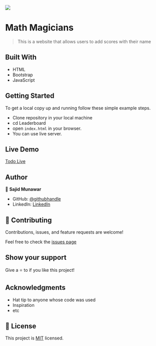 ![](https://img.shields.io/badge/Microverse-blueviolet)

# Math Magicians

> This is a website that allows users to add scores with their name


## Built With

- HTML
- Bootstrap
- JavaScript

## Getting Started

To get a local copy up and running follow these simple example steps.

- Clone repository in your local machine 
- cd Leaderboard
- open `index.html` in your browser.
- You can use live server.

## Live Demo

[Todo Live](https://sajid-munawar.github.io/Leaderboard/)

## Author

👤 **Sajid Munawar**

- GitHub: [@githubhandle](https://github.com/sajid-munawar)
- LinkedIn: [LinkedIn](https://www.linkedin.com/in/sajid-munawar-41ba26180/)

## 🤝 Contributing

Contributions, issues, and feature requests are welcome!

Feel free to check the [issues page](https://github.com/sajid-munawar/Leaderboard/issues)

## Show your support

Give a ⭐️ to if you like this project!


## Acknowledgments

- Hat tip to anyone whose code was used
- Inspiration
- etc

## 📝 License

This project is [MIT](./MIT.md) licensed.

